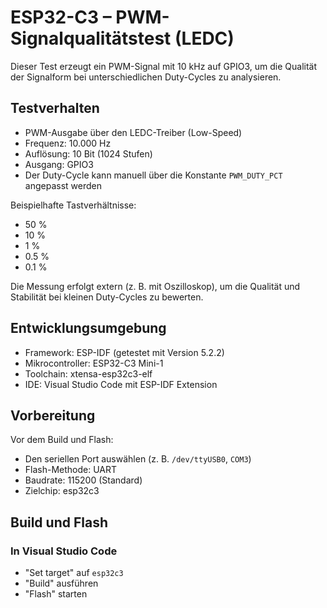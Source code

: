 # ESP32-C3 – PWM-Signalqualitätstest (LEDC)

Dieser Test erzeugt ein PWM-Signal mit 10 kHz auf GPIO3, um die Qualität der Signalform bei unterschiedlichen Duty-Cycles zu analysieren.

## Testverhalten

- PWM-Ausgabe über den LEDC-Treiber (Low-Speed)
- Frequenz: 10.000 Hz
- Auflösung: 10 Bit (1024 Stufen)
- Ausgang: GPIO3
- Der Duty-Cycle kann manuell über die Konstante `PWM_DUTY_PCT` angepasst werden

Beispielhafte Tastverhältnisse:
- 50 %
- 10 %
- 1 %
- 0.5 %
- 0.1 %

Die Messung erfolgt extern (z. B. mit Oszilloskop), um die Qualität und Stabilität bei kleinen Duty-Cycles zu bewerten.

## Entwicklungsumgebung

- Framework: ESP-IDF (getestet mit Version 5.2.2)
- Mikrocontroller: ESP32-C3 Mini-1
- Toolchain: xtensa-esp32c3-elf
- IDE: Visual Studio Code mit ESP-IDF Extension

## Vorbereitung

Vor dem Build und Flash:

- Den seriellen Port auswählen (z. B. `/dev/ttyUSB0`, `COM3`)
- Flash-Methode: UART
- Baudrate: 115200 (Standard)
- Zielchip: esp32c3

## Build und Flash

### In Visual Studio Code

- "Set target" auf `esp32c3`
- "Build" ausführen
- "Flash" starten

